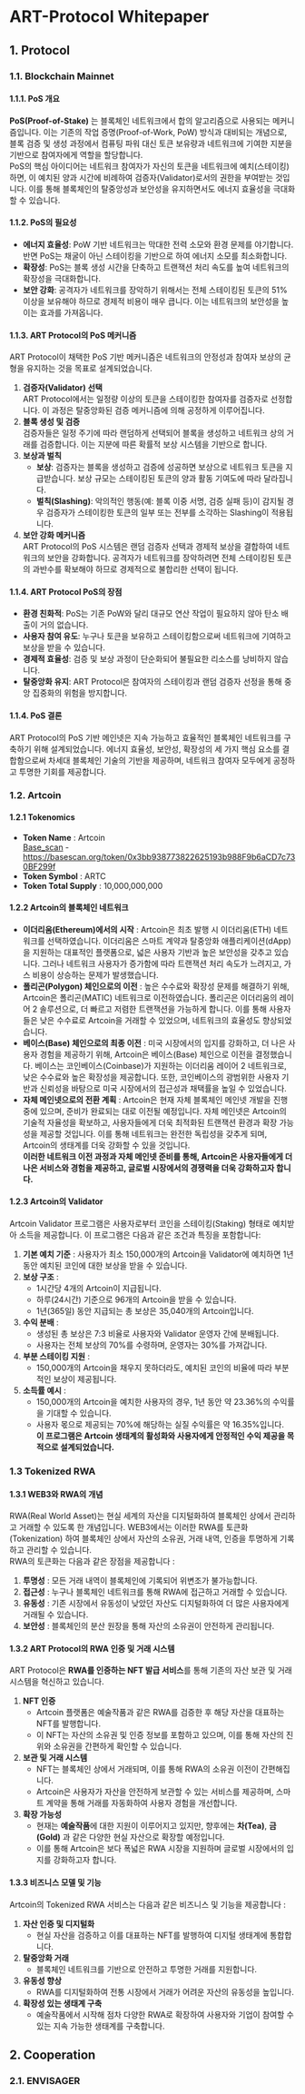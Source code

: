 # ART-Protocol Whitepaper





## 1. Protocol

### 1.1. Blockchain Mainnet
#### 1.1.1. PoS 개요   
**PoS(Proof-of-Stake)** 는 블록체인 네트워크에서 합의 알고리즘으로 사용되는 메커니즘입니다. 이는 기존의 작업 증명(Proof-of-Work, PoW) 방식과 대비되는 개념으로, 블록 검증 및 생성 과정에서 컴퓨팅 파워 대신 토큰 보유량과 네트워크에 기여한 지분을 기반으로 참여자에게 역할을 할당합니다.   
PoS의 핵심 아이디어는 네트워크 참여자가 자신의 토큰을 네트워크에 예치(스테이킹)하면, 이 예치된 양과 시간에 비례하여 검증자(Validator)로서의 권한을 부여받는 것입니다. 이를 통해 블록체인의 탈중앙성과 보안성을 유지하면서도 에너지 효율성을 극대화할 수 있습니다.
#### 1.1.2. PoS의 필요성   
- **에너지 효율성**: PoW 기반 네트워크는 막대한 전력 소모와 환경 문제를 야기합니다. 반면 PoS는 채굴이 아닌 스테이킹을 기반으로 하여 에너지 소모를 최소화합니다.
- **확장성**: PoS는 블록 생성 시간을 단축하고 트랜잭션 처리 속도를 높여 네트워크의 확장성을 극대화합니다.
- **보안 강화**: 공격자가 네트워크를 장악하기 위해서는 전체 스테이킹된 토큰의 51% 이상을 보유해야 하므로 경제적 비용이 매우 큽니다. 이는 네트워크의 보안성을 높이는 효과를 가져옵니다.
#### 1.1.3. ART Protocol의 PoS 메커니즘   
ART Protocol이 채택한 PoS 기반 메커니즘은 네트워크의 안정성과 참여자 보상의 균형을 유지하는 것을 목표로 설계되었습니다.   
1. **검증자(Validator) 선택**   
    ART Protocol에서는 일정량 이상의 토큰을 스테이킹한 참여자를 검증자로 선정합니다. 이 과정은 탈중앙화된 검증 메커니즘에 의해 공정하게 이루어집니다.
2. **블록 생성 및 검증**   
    검증자들은 일정 주기에 따라 랜덤하게 선택되어 블록을 생성하고 네트워크 상의 거래를 검증합니다. 이는 지분에 따른 확률적 보상 시스템을 기반으로 합니다.
3. **보상과 벌칙**   
    - **보상**: 검증자는 블록을 생성하고 검증에 성공하면 보상으로 네트워크 토큰을 지급받습니다. 보상 규모는 스테이킹된 토큰의 양과 활동 기여도에 따라 달라집니다.
    - **벌칙(Slashing)**: 악의적인 행동(예: 블록 이중 서명, 검증 실패 등)이 감지될 경우 검증자가 스테이킹한 토큰의 일부 또는 전부를 소각하는 Slashing이 적용됩니다.
4. **보안 강화 메커니즘**   
ART Protocol의 PoS 시스템은 랜덤 검증자 선택과 경제적 보상을 결합하여 네트워크의 보안을 강화합니다. 공격자가 네트워크를 장악하려면 전체 스테이킹된 토큰의 과반수를 확보해야 하므로 경제적으로 불합리한 선택이 됩니다.
#### 1.1.4. ART Protocol PoS의 장점
- **환경 친화적**: PoS는 기존 PoW와 달리 대규모 연산 작업이 필요하지 않아 탄소 배출이 거의 없습니다.
- **사용자 참여 유도**: 누구나 토큰을 보유하고 스테이킹함으로써 네트워크에 기여하고 보상을 받을 수 있습니다.
- **경제적 효율성**: 검증 및 보상 과정이 단순화되어 불필요한 리소스를 낭비하지 않습니다.
- **탈중앙화 유지**: ART Protocol은 참여자의 스테이킹과 랜덤 검증자 선정을 통해 중앙 집중화의 위험을 방지합니다.
#### 1.1.4. PoS 결론   
ART Protocol의 PoS 기반 메인넷은 지속 가능하고 효율적인 블록체인 네트워크를 구축하기 위해 설계되었습니다. 에너지 효율성, 보안성, 확장성의 세 가지 핵심 요소를 결합함으로써 차세대 블록체인 기술의 기반을 제공하며, 네트워크 참여자 모두에게 공정하고 투명한 기회를 제공합니다.

### 1.2. Artcoin
#### 1.2.1 Tokenomics
- **Token Name** : Artcoin   
    [Base_scan](https://basescan.org/token/0x3bb938773822625193b988F9b6aCD7c730BF299f) - <https://basescan.org/token/0x3bb938773822625193b988F9b6aCD7c730BF299f>
- **Token Symbol** : ARTC
- **Token Total Supply** : 10,000,000,000
#### 1.2.2 Artcoin의 블록체인 네트워크
- **이더리움(Ethereum)에서의 시작** : Artcoin은 최초 발행 시 이더리움(ETH) 네트워크를 선택하였습니다. 이더리움은 스마트 계약과 탈중앙화 애플리케이션(dApp)을 지원하는 대표적인 플랫폼으로, 넓은 사용자 기반과 높은 보안성을 갖추고 있습니다. 그러나 네트워크 사용자가 증가함에 따라 트랜잭션 처리 속도가 느려지고, 가스 비용이 상승하는 문제가 발생했습니다.
- **폴리곤(Polygon) 체인으로의 이전** : 높은 수수료와 확장성 문제를 해결하기 위해, Artcoin은 폴리곤(MATIC) 네트워크로 이전하였습니다. 폴리곤은 이더리움의 레이어 2 솔루션으로, 더 빠르고 저렴한 트랜잭션을 가능하게 합니다. 이를 통해 사용자들은 낮은 수수료로 Artcoin을 거래할 수 있었으며, 네트워크의 효율성도 향상되었습니다.
- **베이스(Base) 체인으로의 최종 이전** : 미국 시장에서의 입지를 강화하고, 더 나은 사용자 경험을 제공하기 위해, Artcoin은 베이스(Base) 체인으로 이전을 결정했습니다. 베이스는 코인베이스(Coinbase)가 지원하는 이더리움 레이어 2 네트워크로, 낮은 수수료와 높은 확장성을 제공합니다. 또한, 코인베이스의 광범위한 사용자 기반과 신뢰성을 바탕으로 미국 시장에서의 접근성과 채택률을 높일 수 있었습니다.
- **자체 메인넷으로의 전환 계획** : Artcoin은 현재 자체 블록체인 메인넷 개발을 진행 중에 있으며, 준비가 완료되는 대로 이전될 예정입니다. 자체 메인넷은 Artcoin의 기술적 자율성을 확보하고, 사용자들에게 더욱 최적화된 트랜잭션 환경과 확장 가능성을 제공할 것입니다. 이를 통해 네트워크는 완전한 독립성을 갖추게 되며, Artcoin의 생태계를 더욱 강화할 수 있을 것입니다.   
**이러한 네트워크 이전 과정과 자체 메인넷 준비를 통해, Artcoin은 사용자들에게 더 나은 서비스와 경험을 제공하고, 글로벌 시장에서의 경쟁력을 더욱 강화하고자 합니다.**
#### 1.2.3 Artcoin의 Validator
Artcoin Validator 프로그램은 사용자로부터 코인을 스테이킹(Staking) 형태로 예치받아 소득을 제공합니다. 이 프로그램은 다음과 같은 조건과 특징을 포함합니다:
1. **기본 예치 기준** : 사용자가 최소 150,000개의 Artcoin을 Validator에 예치하면 1년 동안 예치된 코인에 대한 보상을 받을 수 있습니다.
2. **보상 구조** :
    - 1시간당 4개의 Artcoin이 지급됩니다.
    - 하루(24시간) 기준으로 96개의 Artcoin을 받을 수 있습니다.
    - 1년(365일) 동안 지급되는 총 보상은 35,040개의 Artcoin입니다.
3. **수익 분배** : 
    - 생성된 총 보상은 7:3 비율로 사용자와 Validator 운영자 간에 분배됩니다.
    - 사용자는 전체 보상의 70%를 수령하며, 운영자는 30%를 가져갑니다.
4. **부분 스테이킹 지원** :
    - 150,000개의 Artcoin을 채우지 못하더라도, 예치된 코인의 비율에 따라 부분적인 보상이 제공됩니다.
5. **소득률 예시** :
    - 150,000개의 Artcoin을 예치한 사용자의 경우, 1년 동안 약 23.36%의 수익률을 기대할 수 있습니다.
    - 사용자 몫으로 제공되는 70%에 해당하는 실질 수익률은 약 16.35%입니다.   
**이 프로그램은 Artcoin 생태계의 활성화와 사용자에게 안정적인 수익 제공을 목적으로 설계되었습니다.**

### 1.3 Tokenized RWA
#### 1.3.1 WEB3와 RWA의 개념   
RWA(Real World Asset)는 현실 세계의 자산을 디지털화하여 블록체인 상에서 관리하고 거래할 수 있도록 한 개념입니다. WEB3에서는 이러한 RWA를 토큰화(Tokenization) 하여 블록체인 상에서 자산의 소유권, 거래 내역, 인증을 투명하게 기록하고 관리할 수 있습니다.   
RWA의 토큰화는 다음과 같은 장점을 제공합니다 :
1. **투명성** : 모든 거래 내역이 블록체인에 기록되어 위변조가 불가능합니다.
2. **접근성** : 누구나 블록체인 네트워크를 통해 RWA에 접근하고 거래할 수 있습니다.
3. **유동성** : 기존 시장에서 유동성이 낮았던 자산도 디지털화하여 더 많은 사용자에게 거래될 수 있습니다.
4. **보안성** : 블록체인의 분산 원장을 통해 자산의 소유권이 안전하게 관리됩니다.
#### 1.3.2 ART Protocol의 RWA 인증 및 거래 시스템   
ART Protocol은 **RWA를 인증하는 NFT 발급 서비스**를 통해 기존의 자산 보관 및 거래 시스템을 혁신하고 있습니다.
1. **NFT 인증**
    - Artcoin 플랫폼은 예술작품과 같은 RWA를 검증한 후 해당 자산을 대표하는 NFT를 발행합니다.
    - 이 NFT는 자산의 소유권 및 인증 정보를 포함하고 있으며, 이를 통해 자산의 진위와 소유권을 간편하게 확인할 수 있습니다.
2. **보관 및 거래 시스템**
    - NFT는 블록체인 상에서 거래되며, 이를 통해 RWA의 소유권 이전이 간편해집니다.
    - Artcoin은 사용자가 자산을 안전하게 보관할 수 있는 서비스를 제공하며, 스마트 계약을 통해 거래를 자동화하여 사용자 경험을 개선합니다.
3. **확장 가능성**
    - 현재는 **예술작품**에 대한 지원이 이루어지고 있지만, 향후에는 **차(Tea)**, **금(Gold)** 과 같은 다양한 현실 자산으로 확장할 예정입니다.
    - 이를 통해 Artcoin은 보다 폭넓은 RWA 시장을 지원하며 글로벌 시장에서의 입지를 강화하고자 합니다.
#### 1.3.3 비즈니스 모델 및 기능   
Artcoin의 Tokenized RWA 서비스는 다음과 같은 비즈니스 및 기능을 제공합니다 :
1. **자산 인증 및 디지털화**
    - 현실 자산을 검증하고 이를 대표하는 NFT를 발행하여 디지털 생태계에 통합합니다.
2. **탈중앙화 거래**
    - 블록체인 네트워크를 기반으로 안전하고 투명한 거래를 지원합니다.
3. **유동성 향상**
    - RWA를 디지털화하여 전통 시장에서 거래가 어려운 자산의 유동성을 높입니다.
4. **확장성 있는 생태계 구축**
    - 예술작품에서 시작해 점차 다양한 RWA로 확장하여 사용자와 기업이 참여할 수 있는 지속 가능한 생태계를 구축합니다.




## 2. Cooperation
### 2.1. ENVISAGER